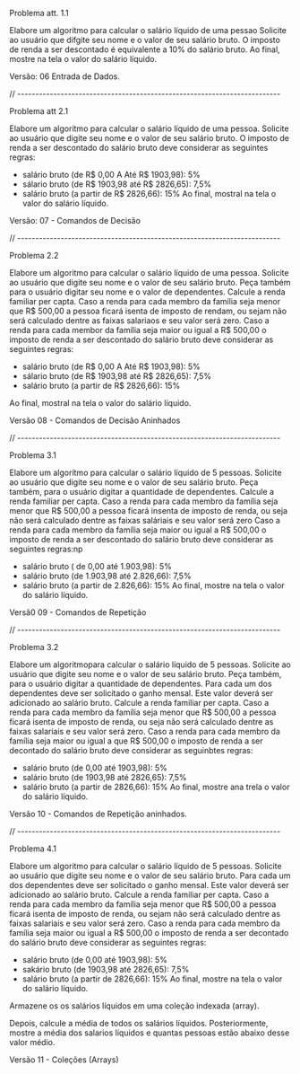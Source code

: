 Problema att. 1.1

Elabore um algoritmo para calcular o salário líquido de uma pessao Solicite 
ao usuário que difgite seu nome e o valor de seu salário bruto.
O imposto de renda a ser descontado é equivalente a 10% do salário bruto.
Ao final, mostre na tela o valor do salário líquido.

Versão: 06 Entrada de Dados.

// -------------------------------------------------------------------------

Problema att 2.1

Elabore um algorítmo para calcular o salário líquido de uma pessoa. Solicite ao usuário que digite seu nome e o valor de seu salário bruto. O imposto de renda a ser descontado do salário bruto deve considerar as seguintes regras:
* salário bruto (de R$ 0,00 A Até R$ 1903,98): 5%
* sálario bruto (de R$ 1903,98 até R$ 2826,65): 7,5%
* salário bruto (a partir de R$ 2826,66): 15%
Ao final, mostral na tela o valor do salário líquido. 

Versão: 07 - Comandos de Decisão

// -------------------------------------------------------------------------

Problema 2.2

Elabore um algoritmo para calcular o salário líquido de uma pessoa. Solicite ao usuário que digite seu nome e o valor de seu salário bruto. Peça também para o usuário digitar seu nome e o valor de dependentes.
Calcule a renda familiar per capta.
Caso a renda para cada membro da família seja menor que R$ 500,00 a pessoa ficará isenta de imposto de rendam, ou sejam não será calculado dentre as faixas salariaos e seu valor será zero.
Caso a renda para cada membor da família seja maior ou igual a R$ 500,00 o imposto de renda a ser descontado do salário bruto deve considerar as seguintes regras:
* salário bruto (de R$ 0,00 A Até R$ 1903,98): 5%
* sálario bruto (de R$ 1903,98 até R$ 2826,65): 7,5%
* salário bruto (a partir de R$ 2826,66): 15%

Ao final, mostral na tela o valor do salário líquido.

Versão 08 -  Comandos de Decisão Aninhados

// -------------------------------------------------------------------------

Problema 3.1

Elabore um algorítmo para calcular o salário líquido de 5 pessoas. Solicite ao usuário que digite seu nome e o valor de seu salário bruto.
Peça também, para o usuário digitar a quantidade de dependentes. Calcule a renda familiar per capta.
Caso a renda para cada membro da família seja menor que R$ 500,00 a pessoa ficará insenta de imposto de renda, ou seja não será calculado dentre as faixas saláriais e seu valor será zero
Caso a renda para cada membro da família seja maior ou igual a R$ 500,00 o imposto de renda a ser descontado do salário bruto deve considerar as seguintes regras:np
* salário bruto ( de 0,00 até 1.903,98): 5%
* salário bruto (de 1.903,98 até 2.826,66): 7,5%
* salário bruto (a partir de 2.826,66): 15%
Ao final, mostre na tela o valor do salário líquido.

Versã0 09 - Comandos de Repetição

// -------------------------------------------------------------------------

Problema 3.2

Elabore um algoritmopara calcular o salário líquido de 5 pessoas. Solicite ao usuário que digite seu nome e o valor de seu salário bruto.
Peça também, para o usuário digitar a quantidade de dependentes.
Para cada um dos dependentes deve ser solicitado o ganho mensal. Este valor deverá ser adicionado ao salário bruto.
Calcule a renda familiar per capta. Caso a renda para cada membro da família seja menor que R$ 500,00 a pessoa ficará isenta de imposto de renda, ou seja não será calculado dentre as faixas salariais e seu valor será zero. 
Caso a renda para cada membro da família seja maior ou igual a que R$ 500,00 o imposto de renda a ser decontado do salário bruto deve considerar as seguinbtes regras:
* salário bruto (de 0,00 até 1903,98): 5%
* salário bruto (de 1903,98 até 2826,65): 7,5%
* salário bruto (a partir de 2826,66): 15%
Ao final, mostre ana trela o valor do salário líquido.

Versão 10 - Comandos de Repetição aninhados.

// -------------------------------------------------------------------------

Problema 4.1

Elabore um algoritmo para calcular o salário líquido de 5 pessoas. Solicite ao usuário que digite seu nome e o valor de seu salário bruto. Para cada um dos dependentes deve ser solicitado o ganho mensal. Este valor deverá ser adicionado ao salário bruto.
Calcule a renda familiar per capta.
Caso a renda para cada membro da família seja menor que R$ 500,00 a pessoa ficará isenta de imposto de renda, ou sejam não será calculado dentre as faixas salariais e seu valor será zero.
Caso a renda para cada membro da família seja maior ou igual a R$ 500,00 o imposto de renda a ser decontado do salário bruto deve considerar as seguintes regras:
* salário bruto (de 0,00 até 1903,98): 5%
* sakário bruto (de 1903,98 até 2826,65): 7,5%
* salário bruto (a partir de 2826,66): 15%
Ao final, mostre na tela o valor do salário líquido.

Armazene os os salários líquidos em uma coleção indexada (array).

Depois, calcule a média de todos os salários líquidos. Posteriormente, mostre a média dos salarios líquidos e quantas pessoas estão abaixo desse valor médio.

Versão 11 - Coleções (Arrays)